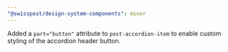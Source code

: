 ```yaml
---
"@swisspost/design-system-components": minor
---
```


Added a `part="button"` attribute to `post-accordion-item` to enable custom styling of the accordion header button.

